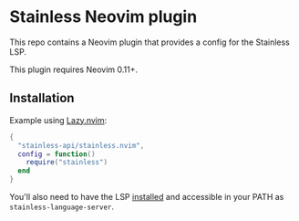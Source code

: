 # Stainless Neovim plugin

This repo contains a Neovim plugin that provides a config for the Stainless LSP.

This plugin requires Neovim 0.11+.

## Installation

Example using [Lazy.nvim](https://github.com/folke/lazy.nvim):

```lua
{
  "stainless-api/stainless.nvim",
  config = function()
    require("stainless")
  end
}
```

You'll also need to have the LSP [installed](https://www.npmjs.com/package/@stainless-api/stainless-language-server) and accessible in your PATH as `stainless-language-server`.
